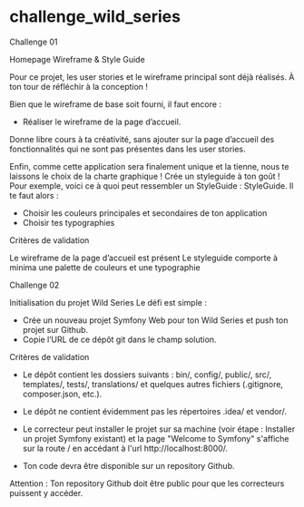 # challenge_wild_series

Challenge 01

Homepage Wireframe & Style Guide

Pour ce projet, les user stories et le wireframe principal sont déjà réalisés.
À ton tour de réfléchir à la conception !

Bien que le wireframe de base soit fourni, il faut encore :

- Réaliser le wireframe de la page d’accueil.

Donne libre cours à ta créativité, sans ajouter sur la page d’accueil des fonctionnalités qui ne sont pas présentes dans les user stories.

Enfin, comme cette application sera finalement unique et la tienne, nous te laissons le choix de la charte graphique !
Crée un styleguide à ton goût !
Pour exemple, voici ce à quoi peut ressembler un StyleGuide : StyleGuide. Il te faut alors :

- Choisir les couleurs principales et secondaires de ton application
- Choisir tes typographies

Critères de validation

Le wireframe de la page d’accueil est présent
Le styleguide comporte à minima une palette de couleurs et une typographie


Challenge 02

Initialisation du projet Wild Series
Le défi est simple :

- Crée un nouveau projet Symfony Web pour ton Wild Series et push ton projet sur Github.
- Copie l’URL de ce dépôt git dans le champ solution.

Critères de validation

- Le dépôt contient les dossiers suivants  : bin/, config/, public/, src/, templates/, tests/, translations/ et quelques autres fichiers (.gitignore, composer.json, etc.).

- Le dépôt ne contient évidemment pas les répertoires .idea/ et vendor/.

- Le correcteur peut installer le projet sur sa machine (voir étape : Installer un projet Symfony existant) et la page "Welcome to Symfony" s'affiche sur la route / en accédant à l'url http://localhost:8000/.

- Ton code devra être disponible sur un repository Github.

Attention : Ton repository Github doit être public pour que les correcteurs puissent y accéder.
